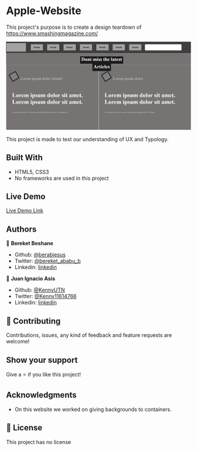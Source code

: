 # Apple-Website
This project's purpose is to create a design teardown of https://www.smashingmagazine.com/

![screenshot](media/screenshot.JPG)

This project is made to test our understanding of UX and Typology.

## Built With

- HTML5, CSS3
- No frameworks are used in this project

## Live Demo

[Live Demo Link](https://rawcdn.githack.com/Berabjesus/Microverse-Design-Teardown/6820b769260fc57d720eaa54ad584de7ba86e638/index.html)

## Authors

👤 **Bereket Beshane**

- Github: [@berabjesus](https://github.com/Berabjesus)
- Twitter: [@bereket_ababu_b](https://twitter.com/bereket_ababu_b)
- Linkedin: [linkedin](https://www.linkedin.com/in/bereket-beshane-a1b75a1a9/)

👤 **Juan Ignacio Asis**

- Github: [@KennyUTN](https://github.com/KennyUTN)
- Twitter: [@Kenny11614766](https://twitter.com/Kenny11614766)
- Linkedin: [linkedin](https://www.linkedin.com/in/ignacio-asis-b8214b183/)

## 🤝 Contributing

Contributions, issues, any kind of feedback and feature requests are welcome!

## Show your support

Give a ⭐️ if you like this project!

## Acknowledgments

- On this website we worked on giving backgrounds to containers.


## 📝 License

This project has no license
